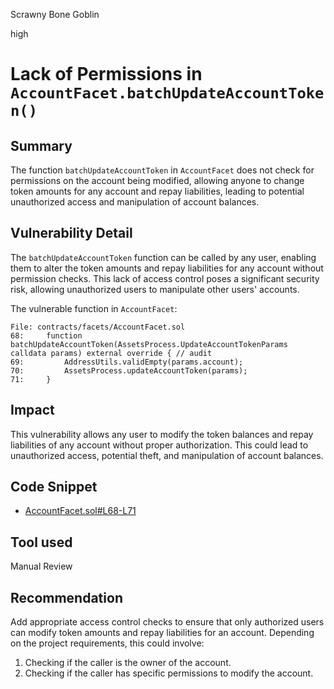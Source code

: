 Scrawny Bone Goblin

high

# Lack of Permissions in `AccountFacet.batchUpdateAccountToken()`

## Summary

The function `batchUpdateAccountToken` in `AccountFacet` does not check for permissions on the account being modified, allowing anyone to change token amounts for any account and repay liabilities, leading to potential unauthorized access and manipulation of account balances.

## Vulnerability Detail

The `batchUpdateAccountToken` function can be called by any user, enabling them to alter the token amounts and repay liabilities for any account without permission checks. This lack of access control poses a significant security risk, allowing unauthorized users to manipulate other users' accounts.

The vulnerable function in `AccountFacet`:

```solidity
File: contracts/facets/AccountFacet.sol
68:     function batchUpdateAccountToken(AssetsProcess.UpdateAccountTokenParams calldata params) external override { // audit
69:         AddressUtils.validEmpty(params.account);
70:         AssetsProcess.updateAccountToken(params);
71:     }
```

## Impact

This vulnerability allows any user to modify the token balances and repay liabilities of any account without proper authorization. This could lead to unauthorized access, potential theft, and manipulation of account balances.

## Code Snippet

- [AccountFacet.sol#L68-L71](https://github.com/sherlock-audit/2024-05-elfi-protocol/blob/8a1a01804a7de7f73a04d794bf6b8104528681ad/elfi-perp-contracts/contracts/facets/AccountFacet.sol#L68-L71)

## Tool used

Manual Review

## Recommendation

Add appropriate access control checks to ensure that only authorized users can modify token amounts and repay liabilities for an account. Depending on the project requirements, this could involve:

1. Checking if the caller is the owner of the account.
2. Checking if the caller has specific permissions to modify the account.